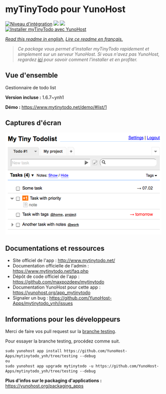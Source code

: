 # myTinyTodo pour YunoHost

[![Niveau d'intégration](https://dash.yunohost.org/integration/mytinytodo.svg)](https://dash.yunohost.org/appci/app/mytinytodo) ![](https://ci-apps.yunohost.org/ci/badges/mytinytodo.status.svg) ![](https://ci-apps.yunohost.org/ci/badges/mytinytodo.maintain.svg)  
[![Installer myTinyTodo avec YunoHost](https://install-app.yunohost.org/install-with-yunohost.svg)](https://install-app.yunohost.org/?app=mytinytodo)

*[Read this readme in english.](./README.md)*
*[Lire ce readme en français.](./README_fr.md)*

> *Ce package vous permet d'installer myTinyTodo rapidement et simplement sur un serveur YunoHost.
Si vous n'avez pas YunoHost, regardez [ici](https://yunohost.org/#/install) pour savoir comment l'installer et en profiter.*

## Vue d'ensemble

Gestionnaire de todo list

**Version incluse :** 1.6.7~ynh1

**Démo :** https://www.mytinytodo.net/demo/#list/1

## Captures d'écran

![](./doc/screenshots/shot-v14b1.png)

## Documentations et ressources

* Site officiel de l'app : http://www.mytinytodo.net/
* Documentation officielle de l'admin : https://www.mytinytodo.net/faq.php
* Dépôt de code officiel de l'app : https://github.com/maxpozdeev/mytinytodo
* Documentation YunoHost pour cette app : https://yunohost.org/app_mytinytodo
* Signaler un bug : https://github.com/YunoHost-Apps/mytinytodo_ynh/issues

## Informations pour les développeurs

Merci de faire vos pull request sur la [branche testing](https://github.com/YunoHost-Apps/mytinytodo_ynh/tree/testing).

Pour essayer la branche testing, procédez comme suit.
```
sudo yunohost app install https://github.com/YunoHost-Apps/mytinytodo_ynh/tree/testing --debug
ou
sudo yunohost app upgrade mytinytodo -u https://github.com/YunoHost-Apps/mytinytodo_ynh/tree/testing --debug
```

**Plus d'infos sur le packaging d'applications :** https://yunohost.org/packaging_apps